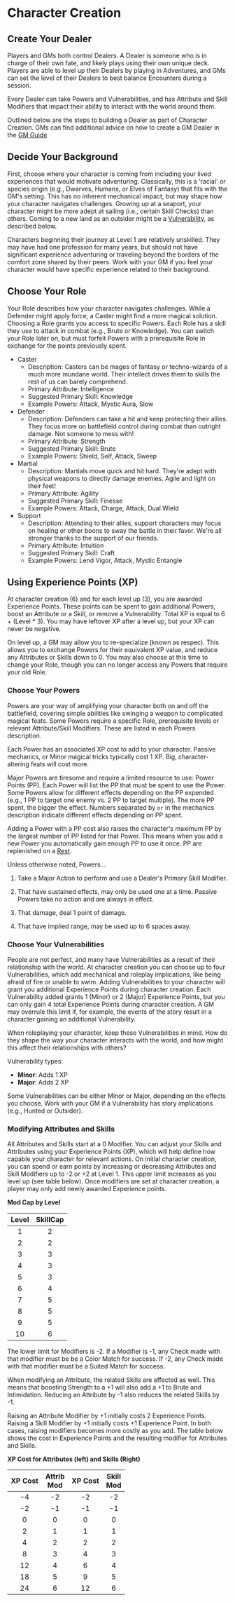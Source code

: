 # Character Creation

## Create Your Dealer

Players and GMs both control Dealers. A Dealer is someone who is in charge of their own
fate, and likely plays using their own unique deck. Players are able to level up their Dealers
by playing in Adventures, and GMs can set the level of their Dealers to best balance
Encounters during a session.

Every Dealer can take Powers and Vulnerabilities, and has Attribute and Skill Modifiers
that impact
their ability to interact with the world around them.

Outlined below are the steps to building a
Dealer as part of Character Creation. GMs can find additional advice on how to create a
GM Dealer in the [GM Guide](./02_GMGuide.md)

## Decide Your Background

First, choose where your character is coming from including your lived experiences that
would motivate adventuring. Classically, this is a 'racial' or species origin
(e.g., Dwarves, Humans, or Elves of Fantasy) that fits with the GM's setting.
This has no inherent mechanical impact, but may shape how your character
navigates challenges. Growing up at a seaport, your character might be more
adept at sailing (i.e., certain Skill Checks) than others. Coming to a new land as an
outsider might be a [Vulnerability](./03_CharacterCreation.md#choose-your-vulnerabilities),
as described below.

Characters beginning their journey at Level 1 are relatively unskilled. They may have
had one profession for many years, but should not have significant experience
adventuring or traveling beyond the borders of the comfort zone shared by their peers.
Work with your GM if you feel your character would have specific experience related to
their background.

## Choose Your Role

Your Role describes how your character navigates challenges. While a Defender might
apply force, a Caster might find a more magical solution. Choosing a Role grants you
access to specific Powers. Each Role has a skill they use to attack in
combat (e.g., Brute or Knowledge). You can switch your Role later on, but must
forfeit Powers with a prerequisite Role in exchange for the points previously spent.

- Caster
    - Description: Casters can be mages of fantasy or techno-wizards of a much more
    mundane world. Their intellect drives them to skills the rest of us can barely
    comprehend.
    - Primary Attribute: Intelligence
    - Suggested Primary Skill: Knowledge
    - Example Powers: Attack, Mystic Aura, Slow
- Defender
    - Description: Defenders can take a hit and keep protecting their allies. They focus
    more on battlefield control during combat than outright damage. Not someone to mess
    with!
    - Primary Attribute: Strength
    - Suggested Primary Skill: Brute
    - Example Powers: Shield, Self, Attack, Sweep
- Martial
    - Description: Martials move quick and hit hard. They're adept with physical weapons
    to directly damage enemies. Agile and light on their feet!
    - Primary Attribute: Agility
    - Suggested Primary Skill: Finesse
    - Example Powers: Attack, Charge, Attack, Dual Wield
- Support
    - Description: Attending to their allies, support characters may focus on healing or
    other boons to sway the battle in their favor. We're all stronger thanks to the
    support of our friends.
    - Primary Attribute: Intuition
    - Suggested Primary Skill: Craft
    - Example Powers: Lend Vigor, Attack, Mystic Entangle

## Using Experience Points (XP)

At character creation (6) and for each level up (3), you are
awarded Experience Points. These points can be spent to gain additional Powers, boost an
Attribute or a Skill, or remove a Vulnerability. Total XP is
equal to 6 + (Level * 3). You may have leftover XP after a level up, but your XP can
never be negative.

On level up, a GM may allow you to re-specialize (known as respec). This allows you to
exchange Powers for their
equivalent XP value, and reduce any Attributes or Skills down to 0. You may also choose
at this time to change your Role, though you can no longer access any Powers that require
your old Role.

### Choose Your Powers

Powers are your way of amplifying your character both on and off the battlefield,
covering simple abilities like swinging a weapon to complicated magical feats. Some
Powers require a specific Role, prerequisite levels or relevant Attribute/Skill
Modifiers. These are listed in each Powers description.

Each Power has an associated XP cost to add to your character. Passive mechanics, or
Minor magical tricks
typically cost 1 XP. Big, character-altering feats will cost more.

Major Powers are
tiresome and require a limited resource to use: Power Points (PP). Each Power will list
the PP that must be spent to use the Power. Some Powers allow for different effects
depending on the PP expended (e.g., 1 PP to target one enemy vs. 2 PP to target
multiple). The more PP spent, the bigger the effect. Numbers separated by `or` in the
mechanics description indicate different effects depending on PP spent.

Adding a Power with a PP cost also raises the character's maximum PP by the largest number
of PP listed for that Power. This means when you add a new Power you automatically gain
enough PP to use it once. PP are replenished on a [Rest](./01_PlayerGuide_Full.md#rests).

Unless otherwise noted, Powers...

1. Take a Major Action to perform and use a Dealer's Primary
 Skill Modifier.

2. That have sustained effects, may only be used one at a time. Passive Powers take no
action and are always in effect.

3. That damage, deal 1 point of damage.

4. That have implied range, may be used up to 6 spaces away.

### Choose Your Vulnerabilities

People are not perfect, and many have Vulnerabilities as a result of their relationship
with the world. At character creation you can choose up to four Vulnerabilities, which
add mechanical and roleplay implications, like being afraid of fire or unable to swim.
Adding Vulnerabilities to your character will grant you additional Experience Points
during character creation. Each Vulnerability added grants 1 (Minor) or 2
(Major) Experience Points, but you can only gain 4 total Experience Points during
character creation. A GM may overrule this limit if, for example, the events of the
story result in a character gaining an additional Vulnerability.

When roleplaying your character, keep these Vulnerabilities in mind. How do they shape
the way your character interacts with the world, and how might this affect their
relationships with others?

Vulnerability types:

- **Minor**: Adds 1 XP
- **Major**: Adds 2 XP

Some Vulnerabilities can be either Minor or Major, depending on the effects you choose.
Work with your GM if a Vulnerability has story implications (e.g., Hunted or
Outsider).

### Modifying Attributes and Skills

All Attributes and Skills start at a 0 Modifier. You can adjust your Skills and
Attributes using your Experience Points (XP), which will help define how capable your
character for relevant actions. On initial character creation, you can spend or earn
points by increasing or decreasing Attributes and Skill Modifiers up to -2 or +2 at
Level 1. This upper limit increases as you level up (see table below). Once modifiers
are set at character creation, a player may only add newly awarded Experience points.

**Mod Cap by Level**

| Level | SkillCap |
|:-----:|:--------:|
| 1     | 2        |
| 2     | 2        |
| 3     | 3        |
| 4     | 3        |
| 5     | 3        |
| 6     | 4        |
| 7     | 5        |
| 8     | 5        |
| 9     | 5        |
| 10    | 6        |

The lower limit for Modifiers is -2. If a Modifier is -1, any Check made with that
modifier must be be a Color Match for success. If -2, any Check made with that modifier
must be a Suited Match for success.

When modifying an Attribute, the related Skills are affected as well. This means that
boosting Strength to a +1 will also add a +1 to Brute and Intimidation. Reducing an
Attribute by -1 also reduces the related Skills by -1.

Raising an Attribute Modifier by +1 initially costs 2 Experience Points. Raising a Skill
Modifier by +1 initially costs +1 Experience Point. In both cases, raising
modifiers becomes more costly as you add. The table below shows the cost in
Experience Points and the resulting modifier for Attributes and Skills.

**XP Cost for Attributes (left) and Skills (Right)**

| XP Cost | Attrib<br />Mod| XP Cost | Skill<br />Mod |
|  :---:  |    :---:       |  :---:  |    :---:       |
|     -4  | -2             |     -2  | -2             |
|     -2  | -1             |     -1  | -1             |
|     0   | 0              |     0   | 0              |
|     2   | 1              |     1   | 1              |
|     4   | 2              |     2   | 2              |
|     8   | 3              |     4   | 3              |
|     12  | 4              |     6   | 4              |
|     18  | 5              |     9   | 5              |
|     24  | 6              |     12  | 6              |
